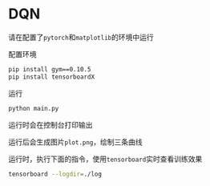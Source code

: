# DQN

请在配置了`pytorch`和`matplotlib`的环境中运行

配置环境

```bash
pip install gym==0.10.5
pip install tensorboardX
```

运行

```bash
python main.py
```

运行时会在控制台打印输出

运行后会生成图片`plot.png`，绘制三条曲线

运行时，执行下面的指令，使用`tensorboard`实时查看训练效果

```bash
tensorboard --logdir=./log
```


